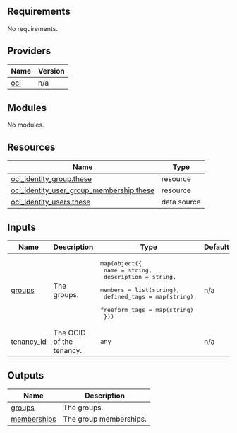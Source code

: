 ## Requirements

No requirements.

## Providers

| Name | Version |
|------|---------|
| <a name="provider_oci"></a> [oci](#provider\_oci) | n/a |

## Modules

No modules.

## Resources

| Name | Type |
|------|------|
| [oci_identity_group.these](https://registry.terraform.io/providers/oracle/oci/latest/docs/resources/identity_group) | resource |
| [oci_identity_user_group_membership.these](https://registry.terraform.io/providers/oracle/oci/latest/docs/resources/identity_user_group_membership) | resource |
| [oci_identity_users.these](https://registry.terraform.io/providers/oracle/oci/latest/docs/data-sources/identity_users) | data source |

## Inputs

| Name | Description | Type | Default | Required |
|------|-------------|------|---------|:--------:|
| <a name="input_groups"></a> [groups](#input\_groups) | The groups. | <pre>map(object({<br>    name          = string,<br>    description   = string,<br>    members       = list(string),<br>    defined_tags  = map(string),<br>    freeform_tags = map(string)<br>  }))</pre> | n/a | yes |
| <a name="input_tenancy_id"></a> [tenancy\_id](#input\_tenancy\_id) | The OCID of the tenancy. | `any` | n/a | yes |

## Outputs

| Name | Description |
|------|-------------|
| <a name="output_groups"></a> [groups](#output\_groups) | The groups. |
| <a name="output_memberships"></a> [memberships](#output\_memberships) | The group memberships. |
